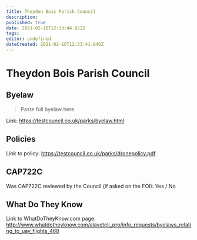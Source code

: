 ```yaml
---
title: Theydon Bois Parish Council
description: 
published: true
date: 2021-02-16T12:33:44.822Z
tags: 
editor: undefined
dateCreated: 2021-02-16T12:33:41.846Z
---
```


# Theydon Bois Parish Council


## Byelaw
> Paste full byelaw here

Link:
https://testcouncil.co.uk/parks/byelaw.html

## Policies
Link to policy:
https://testcouncil.co.uk/parks/dronepolicy.pdf

## CAP722C

Was CAP722C reviewed by the Council (if asked on the FOI): Yes / No

## What Do They Know

Link to WhatDoTheyKnow.com page:
http://www.whatdotheyknow.com/alaveteli_pro/info_requests/byelaws_relating_to_uav_flights_468

